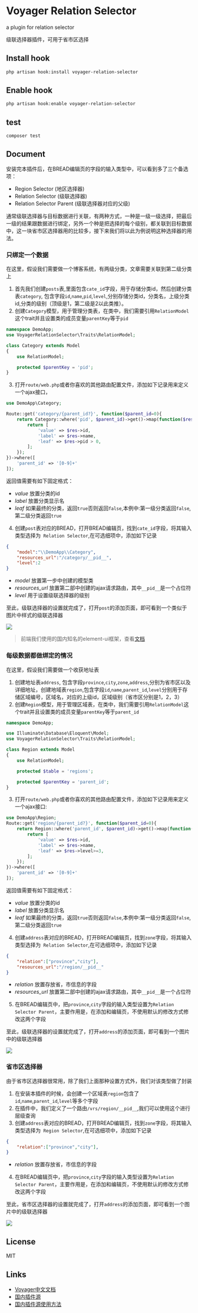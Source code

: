 # Voyager Relation Selector

a plugin for relation selector

级联选择器插件，可用于省市区选择

## Install hook

```bash
php artisan hook:install voyager-relation-selector
```

## Enable hook

```bash
php artisan hook:enable voyager-relation-selector
```

## test

```
composer test
```

## Document

安装完本插件后，在BREAD编辑页的字段的输入类型中，可以看到多了三个备选项：

- Region Selector (地区选择器)
- Relation Selector (级联选择器)
- Relation Selector Parent (级联选择器对应的父级)

通常级联选择器与目标数据进行关联，有两种方式，一种是一级一级选择，把最后一级的结果跟数据进行绑定，另外一个种是把选择的每个级别，都关联到目标数据中，这一块省市区选择器用的比较多，接下来我们将以此为例说明这种选择器的用法。

### 只绑定一个数据
在这里，假设我们需要做一个博客系统，有两级分类，文章需要关联到第二级分类上
1. 首先我们创建`posts`表,里面包含`cate_id`字段，用于存储分类id，然后创建分类表`category`, 包含字段`id`,`name`,`pid`,`level`,分别存储分类id，分类名，上级分类id,分类的级别（顶级是1，第二级是2以此类推）。
2. 创建`Category`模型，用于管理分类表，在类中，我们需要引用`RelationModel`这个trait并且设置类的成员变量`parentKey`等于`pid`
```php
namespace DemoApp;
use VoyagerRelationSelector\Traits\RelationModel;

class Category extends Model
{
    use RelationModel;

    protected $parentKey = 'pid';
}
```
3. 打开`route/web.php`或者你喜欢的其他路由配置文件，添加如下记录用来定义一个ajax接口，

```php
use DemoApp\Category;

Route::get('category/{parent_id?}', function($parent_id=0){
    return Category::where('pid', $parent_id)->get()->map(function($res){
        return [
            'value' => $res->id,
            'label' => $res->name,
            'leaf' => $res->pid > 0,
        ];
    });
})->where([
    'parent_id' => '[0-9]+'
]);
```
返回值需要有如下固定格式：
- *value* 放置分类的id
- *label* 放置分类显示名
-  *leaf* 如果最终的分类，返回`true`否则返回`false`,本例中:第一级分类返回`false`,第二级分类返回`true`

4. 创建`post`表对应的BREAD，打开BREAD编辑页，找到`cate_id`字段，将其输入类型选择为` Relation Selector`,在可选细项中，添加如下记录
```json
{
    "model":"\\DemoApp\\Category",
    "resources_url":"/category/__pid__",
    "level":2
}
```
- *model* 放置第一步中创建的模型类
- *resources_url* 放置第二部中创建的ajax请求路由，其中`__pid__`是一个占位符
- *level* 用于设置级联选择器的级别

至此，级联选择器的设置就完成了，打开`post`的添加页面，即可看到一个类似于图片中样式的级联选择器

![](./selector-preview.jpg)

> 前端我们使用的国内知名的element-ui框架，查看[文档](https://element.eleme.io/#/zh-CN/component/cascader)


### 每级数据都做绑定的情况

在这里，假设我们需要做一个收获地址表
1. 创建地址表`address`, 包含字段`province`,`city`,`zone`,`address`,分别为省市区以及详细地址，创建地域表`region`,包含字段`id`,`name`,`parent_id`,`level`分别用于存储区域编号，区域名，对应的上级id，区域级别（省市区分别是1，2，3）
2. 创建`Region`模型，用于管理区域表，在类中，我们需要引用`RelationModel`这个trait并且设置类的成员变量`parentKey`等于`parent_id`

```php
namespace DemoApp;

use Illuminate\Database\Eloquent\Model;
use VoyagerRelationSelector\Traits\RelationModel;

class Region extends Model
{
    use RelationModel;

    protected $table = 'regions';

    protected $parentKey = 'parent_id';
}
```
3. 打开`route/web.php`或者你喜欢的其他路由配置文件，添加如下记录用来定义一个ajax接口:
```php
use DemoApp\Region;
Route::get('region/{parent_id?}', function($parent_id=0){
    return Region::where('parent_id', $parent_id)->get()->map(function($res){
        return [
            'value' => $res->id,
            'label' => $res->name,
            'leaf' => $res->level>=3,
        ];
    });
})->where([
    'parent_id' => '[0-9]+'
]);
```
返回值需要有如下固定格式：
- *value* 放置分类的id
- *label* 放置分类显示名
-  *leaf* 如果最终的分类，返回`true`否则返回`false`,本例中:第一级分类返回`false`,第二级分类返回`true`
4. 创建`address`表对应的BREAD，打开BREAD编辑页，找到`zone`字段，将其输入类型选择为` Relation Selector`,在可选细项中，添加如下记录
```json
{
    "relation":["province","city"],
    "resources_url":"/region/__pid__"
}
```
- *relation* 放置存放省，市信息的字段
- *resources_url* 放置第二部中创建的ajax请求路由，其中`__pid__`是一个占位符

5. 在BREAD编辑页中，把`province`,`city`字段的输入类型设置为`Relation Selector Parent`，主要作用是，在添加和编辑页，不使用默认的修改方式修改这两个字段

至此，级联选择器的设置就完成了，打开`address`的添加页面，即可看到一个图片中的级联选择器

![](./selector-preview.jpg)

### 省市区选择器
由于省市区选择器很常用，除了我们上面那种设置方式外，我们对该类型做了封装
1. 在安装本插件的时候，会创建一个区域表`region`包含了`id`,`name`,`parent_id`,`level`等多个字段
2. 在插件中，我们定义了一个路由`/vrs/region/__pid__`,我们可以使用这个进行层级查询
3. 创建`address`表对应的BREAD，打开BREAD编辑页，找到`zone`字段，将其输入类型选择为` Region Selector`,在可选细项中，添加如下记录
```json
{
    "relation":["province","city"],
}
```
- *relation*  放置存放省，市信息的字段
4. 在BREAD编辑页中，把`province`,`city`字段的输入类型设置为`Relation Selector Parent`，主要作用是，在添加和编辑页，不使用默认的修改方式修改这两个字段

至此，省市区选择器的设置就完成了，打开`address`的添加页面，即可看到一个图片中的级联选择器

![](./selector-preview.jpg)

## License

MIT

## Links

- [Voyager中文文档](http://doc.laravel-voyager.cn/)
- [国内插件源](http://satisfy.xiaoqiezi.top)
- [国内插件源使用方法](http://doc.laravel-voyager.cn/getting-started/installation.html#%E5%AE%89%E8%A3%85%E4%B8%AD%E6%96%87%E8%AF%AD%E8%A8%80%E5%8C%85)
